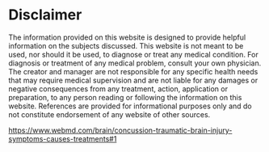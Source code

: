 
# Disclaimer

The information provided on this website is designed to provide helpful information on the subjects discussed. This website is not meant to be used, nor should it be used, to diagnose or treat any medical condition. For diagnosis or treatment of any medical problem, consult your own physician. The creator and manager are not responsible for any specific health needs that may require medical supervision and are not liable for any damages or negative consequences from any treatment, action, application or preparation, to any person reading or following the information on this website. References are provided for informational purposes only and do not constitute endorsement of any website of other sources. 

https://www.webmd.com/brain/concussion-traumatic-brain-injury-symptoms-causes-treatments#1
